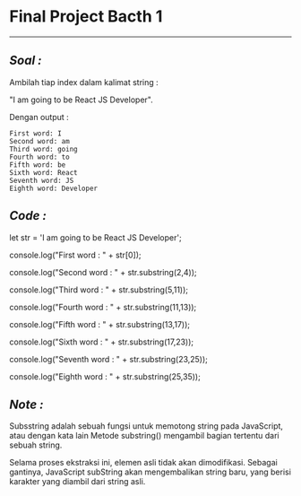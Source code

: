 # **Final Project Bacth 1**
---

## ***Soal :***
 Ambilah tiap index dalam kalimat string : 
 
 "I am going to be React JS Developer". 
 
 Dengan output :

	First word: I 
	Second word: am 
	Third word: going 
	Fourth word: to 
	Fifth word: be 
	Sixth word: React 
	Seventh word: JS
	Eighth word: Developer

## ***Code :***
let str = 'I am going to be React JS Developer';

console.log("First word : " + str[0]);

console.log("Second word : " + str.substring(2,4));

console.log("Third word : " + str.substring(5,11));

console.log("Fourth word : " + str.substring(11,13));

console.log("Fifth word : " + str.substring(13,17));

console.log("Sixth word : " + str.substring(17,23));

console.log("Seventh word : " + str.substring(23,25));

console.log("Eighth word : " + str.substring(25,35));

## ***Note :***

Subsstring adalah sebuah fungsi untuk memotong string pada JavaScript, atau dengan kata lain Metode substring() mengambil bagian tertentu dari sebuah string. 

Selama proses ekstraksi ini, elemen asli tidak akan dimodifikasi. Sebagai gantinya, JavaScript subString akan mengembalikan string baru, yang berisi karakter yang diambil dari string asli.